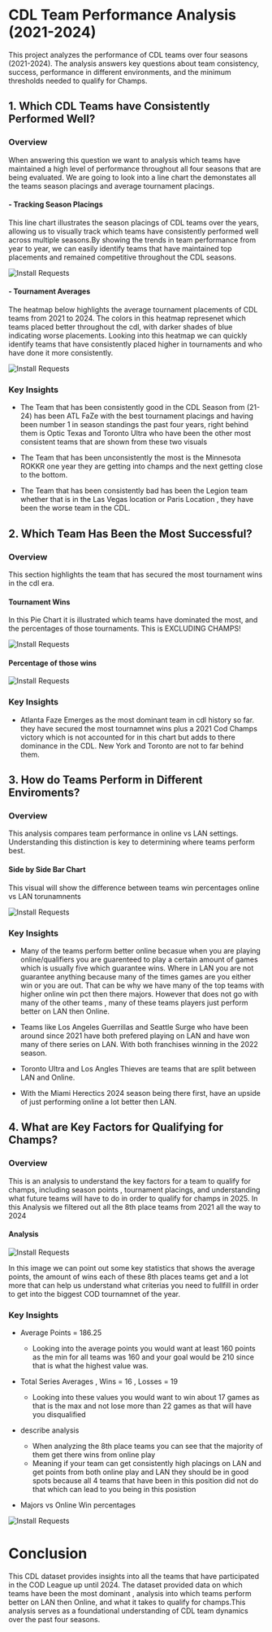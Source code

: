 # CDL Team Performance Analysis (2021-2024)

This project analyzes the performance of CDL teams over four seasons (2021-2024). The analysis answers key questions about team consistency, success, performance in different environments, and the minimum thresholds needed to qualify for Champs.

## 1. Which CDL Teams have Consistently Performed Well?

### Overview

When answering this question we want to analysis which teams have maintained a high level of performance throughout all four seasons that are being evaluated. We are going to look into a line chart the demonstates all the teams season placings and average tournament placings.

#### - Tracking Season Placings
This line chart illustrates the season placings of CDL teams over the years, allowing us to visually track which teams have consistently performed well across multiple seasons.By showing the trends in team performance from year to year, we can easily identify teams that have maintained top placements and remained competitive throughout the CDL seasons.


![Install Requests](./img_2/team_placemetns.png)

#### - Tournament Averages
The heatmap below highlights the average tournament placements of CDL teams from 2021 to 2024. The colors in this heatmap represenet which teams placed better throughout the cdl, with darker shades of blue indicating worse placements. Looking into this heatmap we can quickly identify teams that have consistently placed higher in tournaments and who have done it more consistently.

![Install Requests](./img_2/avg_tournemtn_placing.png)


### Key Insights

* The Team that has been consistently good in the CDL Season from (21-24) has been ATL FaZe with the best tournament placings and having been number 1 in season standings the past four years, right behind them is Optic Texas and Toronto Ultra who have been the other most consistent teams that are shown from these two visuals

* The Team that has been unconsistently the most is the Minnesota ROKKR one year they are getting into champs and the next getting close to the bottom.

* The Team that has been consistently bad has been the Legion team whether that is in the Las Vegas location or Paris Location , they have been the worse team in the CDL.


## 2. Which Team Has Been the Most Successful? 


### Overview

This section highlights the team that has secured the most tournament wins in the cdl era.

#### Tournament Wins 
In this Pie Chart it is illustrated which teams have dominated the most, and the percentages of those tournaments. This is EXCLUDING CHAMPS!

![Install Requests](./img_2/tourney_wins.png)


#### Percentage of those wins 

![Install Requests](./img_2/tourne_pct.png)


### Key Insights 

* Atlanta Faze Emerges as the most dominant team in cdl history so far. they have secured the most tournamnet wins plus a 2021 Cod Champs victory which is not accounted for in this chart but adds to there dominance in the CDL. New York and Toronto are not to far behind them. 


## 3. How do Teams Perform in Different Enviroments? 


### Overview 

This analysis compares team performance in online vs LAN settings. Understanding this distinction is key to determining where teams perform best.

#### Side by Side Bar Chart 

This visual will show the difference between teams win percentages online vs LAN torunamnents 

![Install Requests](./img_2/lanvsonl.png)

### Key Insights 

* Many of the teams perform better online becasue when you are playing online/qualifiers you are guarenteed to play a certain amount of games which is usually five which guarantee wins. Where in LAN you are not guarantee anything because many of the times games are you either win or you are out. That can be why we have many of the top teams with higher online win pct then there majors. However that does not go with many of the other teams , many of these teams players just perform better on LAN then Online.

* Teams like Los Angeles Guerrillas and Seattle Surge who have been around since 2021 have both prefered playing on LAN and have won many of there series on LAN. With both franchises winning in the 2022 season.

* Toronto Ultra and Los Angles Thieves are teams that are split between LAN and Online.

* With the Miami Herectics 2024 season being there first, have an upside of just performing online a lot better then LAN.


## 4. What are Key Factors for Qualifying for Champs? 

### Overview 

This is an analysis to understand the key factors for a team to qualify for champs, including season points , tournament placings, and understanding what future teams will have to do in order to qualify for champs in 2025. In this Analysis we filtered out all the 8th place teams from 2021 all the way to 2024 

#### Analysis 

![Install Requests](./img_2/describe_perfor.png)


In this image we can point out some key statistics that shows the average points, the amount of wins each of these 8th places teams get and a lot more that can help us understand what criterias you need to fullfill in order to get into the biggest COD tournamnet of the year.


### Key Insights 

* Average Points = 186.25
  - Looking into the average points you would want at least 160 points as the min for all teams was 160 and your goal would be 210 since that is what the highest value was.

* Total Series Averages , Wins = 16 , Losses = 19
  - Looking into these values you would want to win about 17 games as that is the max and not lose more than 22 games as that will have you disqualified

* describe analysis
  - When analyzing the 8th place teams you can see that the majority of them get there wins from online play
  - Meaning if your team can get consistently high placings on LAN and get points from both online play and LAN they should be in good spots because all 4 teams that have been in this position did not do that which can lead to you being in this posistion

* Majors vs Online Win percentages

![Install Requests](./img_2/teams_8th_percentage.png)


# Conclusion 

This CDL dataset provides insights into all the teams that have participated in the COD League up until 2024. The dataset provided data on which teams have been the most dominant , analysis into which teams perform better on LAN then Online, and what it takes to qualify for champs.This analysis serves as a foundational understanding of CDL team dynamics over the past four seasons. 








